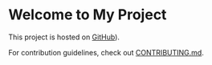 # Welcome to My Project

This project is hosted on [GitHub](https://en.wikipedia.org/wiki/Bassoon)).

For contribution guidelines, check out [CONTRIBUTING.md](docs/CONTRIBUTING.md).
